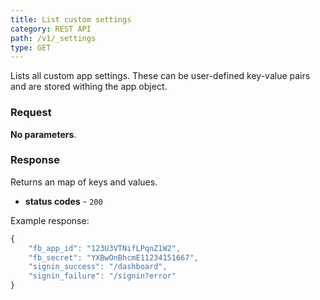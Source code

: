 ```yaml
---
title: List custom settings
category: REST API
path: /v1/_settings
type: GET
---
```


Lists all custom app settings. These can be user-defined key-value pairs and are stored withing the app object.

### Request

**No parameters**.

### Response

Returns an map of keys and values.

- **status codes** - `200`

Example response:

```js
{
	"fb_app_id": "123U3VTNifLPqnZ1W2",
	"fb_secret": "YXBwOnBhcmE11234151667",
	"signin_success": "/dashboard",
	"signin_failure": "/signin?error"
}
```